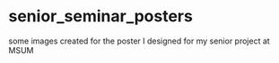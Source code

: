 # senior_seminar_posters
some images created for the poster I designed for my senior project at MSUM
